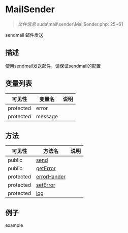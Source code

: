#  MailSender 

> *文件信息* suda\mail\sender\MailSender.php: 25~61


sendmail 邮件发送


## 描述



使用sendmail发送邮件，请保证sendmail的配置


## 变量列表
| 可见性 |  变量名   | 说明 |
|--------|----|------|
| protected    | error | | 
| protected    | message | | 

## 方法

| 可见性 | 方法名 | 说明 |
|--------|-------|------|
|  public  |[send](MailSender/send.md) |  |
|  public  |[getError](MailSender/getError.md) |  |
|  protected  |[errorHander](MailSender/errorHander.md) |  |
|  protected  |[setError](MailSender/setError.md) |  |
|  protected  |[log](MailSender/log.md) |  |
 

## 例子

example